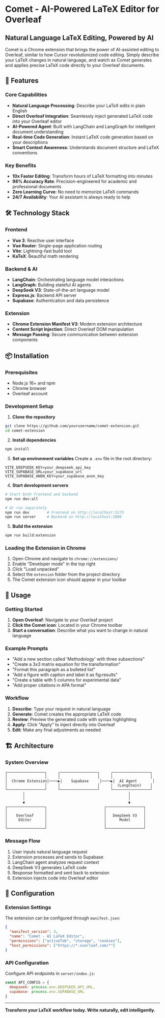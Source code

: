 # Comet - AI-Powered LaTeX Editor for Overleaf

## Natural Language LaTeX Editing, Powered by AI

Comet is a Chrome extension that brings the power of AI-assisted editing to Overleaf, similar to how Cursor revolutionized code editing. Simply describe your LaTeX changes in natural language, and watch as Comet generates and applies precise LaTeX code directly to your Overleaf documents.

## 🚀 Features

### Core Capabilities
- **Natural Language Processing**: Describe your LaTeX edits in plain English
- **Direct Overleaf Integration**: Seamlessly inject generated LaTeX code into your Overleaf editor
- **AI-Powered Agent**: Built with LangChain and LangGraph for intelligent document understanding
- **Real-time Code Generation**: Instant LaTeX code generation based on your descriptions
- **Smart Context Awareness**: Understands document structure and LaTeX conventions

### Key Benefits
- **10x Faster Editing**: Transform hours of LaTeX formatting into minutes
- **98% Accuracy Rate**: Precision-engineered for academic and professional documents  
- **Zero Learning Curve**: No need to memorize LaTeX commands
- **24/7 Availability**: Your AI assistant is always ready to help

## 🛠️ Technology Stack

### Frontend
- **Vue 3**: Reactive user interface
- **Vue Router**: Single-page application routing
- **Vite**: Lightning-fast build tool
- **KaTeX**: Beautiful math rendering

### Backend & AI
- **LangChain**: Orchestrating language model interactions
- **LangGraph**: Building stateful AI agents
- **DeepSeek V3**: State-of-the-art language model
- **Express.js**: Backend API server
- **Supabase**: Authentication and data persistence

### Extension
- **Chrome Extension Manifest V3**: Modern extension architecture
- **Content Script Injection**: Direct Overleaf DOM manipulation
- **Message Passing**: Secure communication between extension components

## 📦 Installation

### Prerequisites
- Node.js 16+ and npm
- Chrome browser
- Overleaf account

### Development Setup

1. **Clone the repository**
```bash
git clone https://github.com/yourusername/comet-extension.git
cd comet-extension
```

2. **Install dependencies**
```bash
npm install
```

3. **Set up environment variables**
Create a `.env` file in the root directory:
```env
VITE_DEEPSEEK_KEY=your_deepseek_api_key
VITE_SUPABASE_URL=your_supabase_url
VITE_SUPABASE_ANON_KEY=your_supabase_anon_key
```

4. **Start development servers**
```bash
# Start both frontend and backend
npm run dev:all

# Or run separately
npm run dev        # Frontend on http://localhost:5173
npm run server     # Backend on http://localhost:3000
```

5. **Build the extension**
```bash
npm run build:extension
```

### Loading the Extension in Chrome

1. Open Chrome and navigate to `chrome://extensions/`
2. Enable "Developer mode" in the top right
3. Click "Load unpacked"
4. Select the `extension` folder from the project directory
5. The Comet extension icon should appear in your toolbar

## 🎯 Usage

### Getting Started

1. **Open Overleaf**: Navigate to your Overleaf project
2. **Click the Comet icon**: Located in your Chrome toolbar
3. **Start a conversation**: Describe what you want to change in natural language

### Example Prompts

- "Add a new section called 'Methodology' with three subsections"
- "Create a 3x3 matrix equation for the transformation"
- "Format this paragraph as a bulleted list"
- "Add a figure with caption and label it as fig:results"
- "Create a table with 5 columns for experimental data"
- "Add proper citations in APA format"

### Workflow

1. **Describe**: Type your request in natural language
2. **Generate**: Comet creates the appropriate LaTeX code
3. **Review**: Preview the generated code with syntax highlighting
4. **Apply**: Click "Apply" to inject directly into Overleaf
5. **Edit**: Make any final adjustments as needed

## 🏗️ Architecture

### System Overview

```
┌─────────────────┐     ┌─────────────────┐     ┌─────────────────┐
│                 │     │                 │     │                 │
│  Chrome Extension│────▶│    Supabase     │────▶│  AI Agent       │
│                 │     │                 │     │  (LangChain)    │
└─────────────────┘     └─────────────────┘     └─────────────────┘
        │                                               │
        │                                               │
        ▼                                               ▼
┌─────────────────┐                          ┌─────────────────┐
│                 │                          │                 │
│    Overleaf     │                          │   DeepSeek V3   │
│     Editor      │                          │      Model      │
│                 │                          │                 │
└─────────────────┘                          └─────────────────┘
```

### Message Flow

1. User inputs natural language request
2. Extension processes and sends to Supabase
3. LangChain agent analyzes request context
4. DeepSeek V3 generates LaTeX code
5. Response formatted and sent back to extension
6. Extension injects code into Overleaf editor

## 🔧 Configuration

### Extension Settings

The extension can be configured through `manifest.json`:

```json
{
  "manifest_version": 3,
  "name": "Comet - AI LaTeX Editor",
  "permissions": ["activeTab", "storage", "cookies"],
  "host_permissions": ["https://*.overleaf.com/*"]
}
```

### API Configuration

Configure API endpoints in `server/index.js`:

```javascript
const API_CONFIG = {
  deepseek: process.env.DEEPSEEK_API_URL,
  supabase: process.env.SUPABASE_URL
}
```


---

**Transform your LaTeX workflow today. Write naturally, edit intelligently.** 